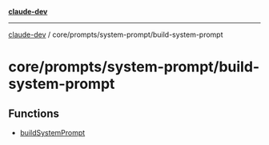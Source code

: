 [**claude-dev**](../../../../README.md)

***

[claude-dev](../../../../README.md) / core/prompts/system-prompt/build-system-prompt

# core/prompts/system-prompt/build-system-prompt

## Functions

- [buildSystemPrompt](functions/buildSystemPrompt.md)
